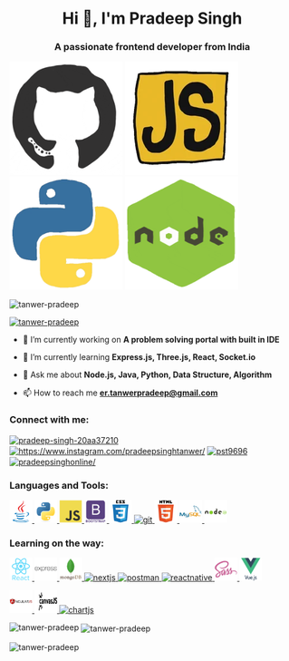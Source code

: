<h1 align="center">Hi 👋, I'm Pradeep Singh</h1>
<h3 align="center">A passionate frontend developer from India</h3>
<p><img aling="left" src="https://github.com/tanwer-pradeep/tanwer-pradeep/blob/main/gifs/github.gif" width="200" height="200">
  <img src="https://github.com/tanwer-pradeep/tanwer-pradeep/blob/main/gifs/Javascript.webp" width="200" height="200">
  <img src="https://github.com/tanwer-pradeep/tanwer-pradeep/blob/main/gifs/Python.webp" width="200" height="200">
  <img aling="right" src="https://github.com/tanwer-pradeep/tanwer-pradeep/blob/main/gifs/Node.gif" width="200" height="200">
</p>

<p align="left"> <img src="https://komarev.com/ghpvc/?username=tanwer-pradeep&label=Profile%20views&color=0e75b6&style=flat" alt="tanwer-pradeep" /> </p>

<p align="left"> <a href="https://github.com/ryo-ma/github-profile-trophy"><img src="https://github-profile-trophy.vercel.app/?username=tanwer-pradeep" alt="tanwer-pradeep" /></a> </p>


- 🔭 I’m currently working on **A problem solving portal with built in IDE**

- 🌱 I’m currently learning **Express.js, Three.js, React, Socket.io**

- 💬 Ask me about **Node.js, Java, Python, Data Structure, Algorithm**

- 📫 How to reach me **er.tanwerpradeep@gmail.com**

<h3 align="left">Connect with me:</h3>
<p align="left">
<a href="https://linkedin.com/in/pradeep-singh-20aa37210/" target="blank"><img align="center" src="https://cdn.jsdelivr.net/npm/simple-icons@3.0.1/icons/linkedin.svg" alt="pradeep-singh-20aa37210" height="30" width="40" /></a>
<a href="https://instagram.com/https://www.instagram.com/pradeepsinghtanwer/" target="blank"><img align="center" src="https://cdn.jsdelivr.net/npm/simple-icons@3.0.1/icons/instagram.svg" alt="https://www.instagram.com/pradeepsinghtanwer/" height="30" width="40" /></a>  
<a href="https://www.codechef.com/users/pst9696" target="blank"><img align="center" src="https://cdn.jsdelivr.net/npm/simple-icons@3.1.0/icons/codechef.svg" alt="pst9696" height="30" width="40" /></a>
<!-- <a href="https://www.hackerrank.com/pradeepsinghonl1" target="blank"><img align="center" src="https://hrcdn.net/community-frontend/assets/brand/logo-new-white-green-a5cb16e0ae.svg" alt="pradeepsinghonl1" height="500" width="100" /></a> -->
<a href="https://www.leetcode.com/pradeepsinghonline/" target="blank"><img align="center" src="https://assets.leetcode.com/static_assets/public/webpack_bundles/images/logo-dark.e99485d9b.svg" alt="pradeepsinghonline/" height="40" width="50" /></a>

</p>
  <h3 align="left">Languages and Tools:</h3>
  <a href="https://www.java.com" target="_blank"> <img src="https://raw.githubusercontent.com/devicons/devicon/master/icons/java/java-original.svg" alt="java" width="40" height="40"/> </a>
  <a href="https://www.python.org" target="_blank"> <img src="https://raw.githubusercontent.com/devicons/devicon/master/icons/python/python-original.svg" alt="python" width="40" height="40"/> </a>
  <a href="https://developer.mozilla.org/en-US/docs/Web/JavaScript" target="_blank"> 
   <img src= "https://raw.githubusercontent.com/devicons/devicon/master/icons/javascript/javascript-original.svg" alt="javascript" width="40" height="40"/> </a>
  <a href="https://getbootstrap.com" target="_blank"> <img src="https://raw.githubusercontent.com/devicons/devicon/master/icons/bootstrap/bootstrap-plain-wordmark.svg" alt="bootstrap" width="40" height="40"/> </a>
  <a href="https://www.w3schools.com/css/" target="_blank"> <img src="https://raw.githubusercontent.com/devicons/devicon/master/icons/css3/css3-original-wordmark.svg" alt="css3" width="40" height="40"/> </a> 
  <a href="https://git-scm.com/" target="_blank"> <img src="https://www.vectorlogo.zone/logos/git-scm/git-scm-icon.svg" alt="git" width="40" height="40"/> </a> 
  <a href="https://www.w3.org/html/" target="_blank"> <img src="https://raw.githubusercontent.com/devicons/devicon/master/icons/html5/html5-original-wordmark.svg" alt="html5" width="40" height="40"/> </a> 
  <a href="https://www.mysql.com/" target="_blank"> <img src="https://raw.githubusercontent.com/devicons/devicon/master/icons/mysql/mysql-original-wordmark.svg" alt="mysql" width="40" height="40"/> </a>
  <a href="https://nodejs.org" target="_blank"> <img src="https://raw.githubusercontent.com/devicons/devicon/master/icons/nodejs/nodejs-original-wordmark.svg" alt="nodejs"     width="40" height="40"/> </a>
</p>




<p>
  <h3 align="left">Learning on the way:</h3>
  <a href="https://reactjs.org/" target="_blank"> <img src="https://raw.githubusercontent.com/devicons/devicon/master/icons/react/react-original-wordmark.svg" alt="react" width="40" height="40"/> </a>
<a href="https://expressjs.com" target="_blank"> <img src="https://raw.githubusercontent.com/devicons/devicon/master/icons/express/express-original-wordmark.svg" alt="express" width="40" height="40"/> </a> 
<a href="https://www.mongodb.com/" target="_blank"> <img src="https://raw.githubusercontent.com/devicons/devicon/master/icons/mongodb/mongodb-original-wordmark.svg" alt="mongodb" width="40" height="40"/> </a>
<a href="https://nextjs.org/" target="_blank"> <img src="https://cdn.worldvectorlogo.com/logos/nextjs-3.svg" alt="nextjs" width="40" height="40"/> </a>
<a href="https://postman.com" target="_blank"> <img src="https://www.vectorlogo.zone/logos/getpostman/getpostman-icon.svg" alt="postman" width="40" height="40"/> </a>
<a href="https://reactnative.dev/" target="_blank"> <img src="https://reactnative.dev/img/header_logo.svg" alt="reactnative" width="40" height="40"/> </a>
<a href="https://sass-lang.com" target="_blank"> <img src="https://raw.githubusercontent.com/devicons/devicon/master/icons/sass/sass-original.svg" alt="sass" width="40" height="40"/> </a>
<a href="https://vuejs.org/" target="_blank"> <img src="https://raw.githubusercontent.com/devicons/devicon/master/icons/vuejs/vuejs-original-wordmark.svg" alt="vuejs" width="40" height="40"/> </a> 
  <p align="left"> <a href="https://angular.io" target="_blank"> <img src="https://raw.githubusercontent.com/devicons/devicon/master/icons/angularjs/angularjs-original-wordmark.svg" alt="angularjs" width="40" height="40"/> </a>
 <a href="https://canvasjs.com" target="_blank"> <img src="https://raw.githubusercontent.com/Hardik0307/Hardik0307/master/assets/canvasjs-charts.svg" alt="canvasjs" width="40" height="40"/> </a> 
 <a href="https://www.chartjs.org" target="_blank"> <img src="https://www.chartjs.org/media/logo-title.svg" alt="chartjs" width="40" height="40"/> </a> 

</p>

<p><img align="left" src="https://github-readme-stats.vercel.app/api/top-langs?username=tanwer-pradeep&show_icons=true&locale=en&layout=compact" alt="tanwer-pradeep" /></p>

<p>&nbsp;<img align="center" src="https://github-readme-stats.vercel.app/api?username=tanwer-pradeep&show_icons=true&locale=en" alt="tanwer-pradeep" /></p>

<p><img align="center" src="https://github-readme-streak-stats.herokuapp.com/?user=tanwer-pradeep&" alt="tanwer-pradeep" /></p>
